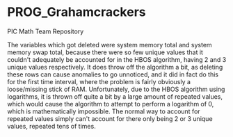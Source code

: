 # PROG_Grahamcrackers
PIC Math Team Repository

The variables which got deleted were system memory total and system memory swap total, because there were so few unique values that it couldn't adequately be accounted for in the HBOS algorithm, having 2 and 3 unique values respectively. It does throw off the algorithm a bit, as deleting these rows can cause anomalies to go unnoticed, and it did in fact do this for the first time interval, where the problem is fairly obviously a loose/missing stick of RAM. Unfortunately, due to the HBOS algorithm using logarithms, it is thrown off quite a bit by a large amount of repeated values, which would cause the algorithm to attempt to perform a logarithm of 0, which is mathematically impossible. The normal way to account for repeated values simply can't account for there only being 2 or 3 unique values, repeated tens of times.
